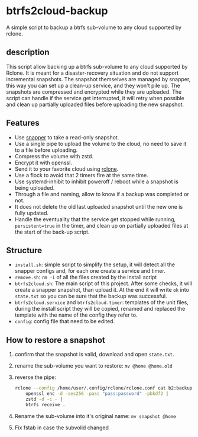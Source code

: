 # btrfs2cloud-backup

A simple script to backup a btrfs sub-volume to any cloud supported by rclone.

## description

This script allow backing up a btrfs sub-volume to any cloud supported by Rclone. It is meant for a disaster-recovery situation and do not support incremental snapshots. The snapshot themselves are managed by snapper, this way you can set up a clean-up service, and they won't pile up. The snapshots are compressed and encrypted while they are uploaded.
The script can handle if the service get interrupted, it will retry when possible and clean up partially uploaded files before uploading the new snapshot.

## Features

- Use [snapper](https://github.com/openSUSE/snapper) to take a read-only snapshot.
- Use a single pipe to upload the volume to the cloud, no need to save it to a file before uploading.
- Compress the volume with zstd.
- Encrypt it with openssl.
- Send it to your favorite cloud using [rclone](https://rclone.org/).
- Use a flock to avoid that 2 timers fire at the same time.
- Use systemd-inhibit to inhibit poweroff / reboot while a snapshot is being uploaded.
- Through a file and naming, allow to know if a backup was completed or not.
- It does not delete the old last uploaded snapshot until the new one is fully updated.
- Handle the eventuality that the service get stopped while running, `persistent=true` in the timer, and clean up on partially uploaded files at the start of the back-up script.

## Structure

- `install.sh`: simple script to simplify the setup, it will detect all the snapper configs and, for each one create a service and timer.
- `remove.sh`: `rm -i` of all the files created by the install script
- `btrfs2cloud.sh`: The main script of this project. After some checks, it will create a snapper snapshot, than upload it. At the end it will write `ok` into `state.txt` so you can be sure that the backup was successful.
- `btrfs2cloud.service` and `btrfs2cloud.timer`: templates of the unit files, during the install script they will be copied, renamed and replaced the template with the name of the config they refer to.
- `config`: config file that need to be edited.

## How to restore a snapshot

1. confirm that the snapshot is valid, download and open `state.txt`.
1. rename the sub-volume you want to restore: `mv @home @home.old`
1. reverse the pipe:

    ```bash
    rclone --config /home/user/.config/rclone/rclone.conf cat b2:backup/home/snapshot |
        openssl enc -d -aes256 -pass "pass:password" -pbkdf2 |
        zstd -d -c - | 
        btrfs receive .
    ```

1. Rename the sub-volume into it's original name: `mv snapshot @home`
1. Fix fstab in case the subvolid changed
